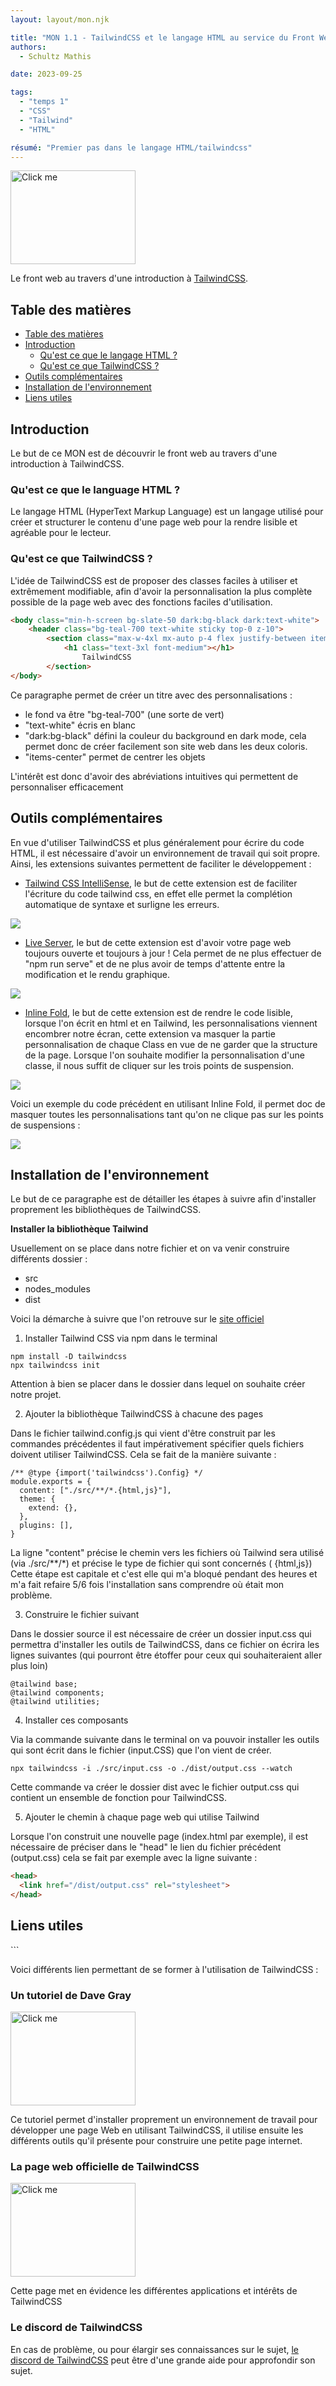 ```yaml
---
layout: layout/mon.njk

title: "MON 1.1 - TailwindCSS et le langage HTML au service du Front Web"
authors:
  - Schultz Mathis

date: 2023-09-25

tags: 
  - "temps 1"
  - "CSS"
  - "Tailwind"
  - "HTML"

résumé: "Premier pas dans le langage HTML/tailwindcss"
---
```


<a href="https://tailwindcss.com/" target="_blank">
        <img src="logo_tailwindcss.webp" rounded-full alt="Click me" width="200" height="150">
    </a>

Le front web au travers d'une introduction à [TailwindCSS](https://tailwindcss.com/).

<h2 id="toc"> Table des matières </h2>

- [Table des matières](#toc)
- [Introduction](#h1)
  - [Qu'est ce que le langage HTML ?](#h1-1)
  - [Qu'est ce que TailwindCSS ?](#h1-2)
- [Outils complémentaires](#h2)
- [Installation de l'environnement](#h3)
- [Liens utiles](#liens)

<h2 id="h1"> Introduction </h2>

Le but de ce MON est de découvrir le front web au travers d'une introduction à TailwindCSS.

<h3 id="h1-1"> Qu'est ce que le language HTML ? </h3>

Le langage HTML (HyperText Markup Language) est un langage utilisé pour créer et structurer le contenu d'une page web pour la rendre lisible et agréable pour le lecteur.

<h3 id="h1-2"> Qu'est ce que TailwindCSS ? </h3>

L'idée de TailwindCSS est de proposer des classes faciles à utiliser et extrêmement modifiable, afin d'avoir la personnalisation la plus complète possible de la page web avec des fonctions faciles d'utilisation.

```html
<body class="min-h-screen bg-slate-50 dark:bg-black dark:text-white">
    <header class="bg-teal-700 text-white sticky top-0 z-10">
        <section class="max-w-4xl mx-auto p-4 flex justify-between items-center">
            <h1 class="text-3xl font-medium"></h1>
                TailwindCSS
        </section>
</body>
```

Ce paragraphe permet de créer un titre avec des personnalisations :

- le fond va être "bg-teal-700" (une sorte de vert)
- "text-white" écris en blanc
- "dark:bg-black" défini la couleur du background en dark mode, cela permet donc de créer facilement son site web dans les deux coloris.
- "items-center" permet de centrer les objets

L'intérêt est donc d'avoir des abréviations intuitives qui permettent de personnaliser efficacement

<h2 id="h2"> Outils complémentaires </h2>

En vue d'utiliser TailwindCSS et plus généralement pour écrire du code HTML, il est nécessaire d'avoir un environnement de travail qui soit propre. Ainsi, les extensions suivantes permettent de faciliter le développement :

- [Tailwind CSS IntelliSense](https://code.visualstudio.com/docs/editor/intellisense), le but de cette extension est de faciliter l'écriture du code tailwind css, en effet elle permet la complétion automatique de syntaxe et surligne les erreurs.

<img src="tailwind.webp">

- [Live Server](https://marketplace.visualstudio.com/items?itemName=ritwickdey.LiveServer), le but de cette extension est d'avoir votre page web toujours ouverte et toujours à jour ! Cela permet de ne plus effectuer de "npm run serve" et de ne plus avoir de temps d'attente entre la modification et le rendu graphique.

<img src="live_server.webp">

- [Inline Fold](https://marketplace.visualstudio.com/items?itemName=moalamri.inline-fold), le but de cette extension est de rendre le code lisible, lorsque l'on écrit en html et en Tailwind, les personnalisations viennent encombrer notre écran, cette extension va masquer la partie personnalisation de chaque Class en vue de ne garder que la structure de la page. Lorsque l'on souhaite modifier la personnalisation d'une classe, il nous suffit de cliquer sur les trois points de suspension.

<img src="Inline_fold.webp">

Voici un exemple du code précédent en utilisant Inline Fold, il permet doc de masquer toutes les personnalisations tant qu'on ne clique pas sur les points de suspensions :

<img src="inline_exemple.webp">

<h2 id="h3"> Installation de l'environnement </h2>

Le but de ce paragraphe est de détailler les étapes à suivre afin d'installer proprement les bibliothèques de TailwindCSS.

**Installer la bibliothèque Tailwind**

Usuellement on se place dans notre fichier et on va venir construire différents dossier :
- src
- nodes_modules
- dist

Voici la démarche à suivre que l'on retrouve sur le [site officiel](https://tailwindcss.com/docs/installation)

1. Installer Tailwind CSS via npm dans le terminal

```
npm install -D tailwindcss
npx tailwindcss init
```

Attention à bien se placer dans le dossier dans lequel on souhaite créer notre projet.

2. Ajouter la bibliothèque TailwindCSS à chacune des pages

Dans le fichier tailwind.config.js qui vient d'être construit par les commandes précédentes il faut impérativement spécifier quels fichiers doivent utiliser TailwindCSS. Cela se fait de la manière suivante :

```
/** @type {import('tailwindcss').Config} */
module.exports = {
  content: ["./src/**/*.{html,js}"],
  theme: {
    extend: {},
  },
  plugins: [],
}
```
La ligne "content" précise le chemin vers les fichiers où Tailwind sera utilisé (via ./src/**/*) et précise le type de fichier qui sont concernés ( {html,js})
Cette étape est capitale et c'est elle qui m'a bloqué pendant des heures et m'a fait refaire 5/6 fois l'installation sans comprendre où était mon problème.

3. Construire le fichier suivant

Dans le dossier source il est nécessaire de créer un dossier input.css qui permettra d'installer les outils de TailwindCSS, dans ce fichier on écrira les lignes suivantes (qui pourront être étoffer pour ceux qui souhaiteraient aller plus loin)

```
@tailwind base;
@tailwind components;
@tailwind utilities;
```

4. Installer ces composants

Via la commande suivante dans le terminal on va pouvoir installer les outils qui sont écrit dans le fichier (input.CSS) que l'on vient de créer.

```
npx tailwindcss -i ./src/input.css -o ./dist/output.css --watch
```

Cette commande va créer le dossier dist avec le fichier output.css qui contient un ensemble de fonction pour TailwindCSS.

5. Ajouter le chemin à chaque page web qui utilise Tailwind

Lorsque l'on construit une nouvelle page (index.html par exemple), il est nécessaire de préciser dans le "head" le lien du fichier précédent (output.css) cela se fait par exemple avec la ligne suivante :

```html
<head>
  <link href="/dist/output.css" rel="stylesheet">
</head>
```
<h2 id="liens"> Liens utiles </h2>
```

Voici différents lien permettant de se former à l'utilisation de TailwindCSS :

### Un tutoriel de Dave Gray

<a href="//www.youtube.com/watch?v=lCxcTsOHrjo" target="_blank">
        <img src="video.webp" rounded-full alt="Click me" width="200" height="150">
    </a>

Ce tutoriel permet d'installer proprement un environnement de travail pour développer une page Web en utilisant TailwindCSS, il utilise ensuite les différents outils qu'il présente pour construire une petite page internet.

### La page web officielle de TailwindCSS

<a href="https://tailwindcss.com/" target="_blank">
        <img src="logo_tailwindcss.webp" rounded-full alt="Click me" width="200" height="150">
    </a>

Cette page met en évidence les différentes applications et intérêts de TailwindCSS

### Le discord de TailwindCSS

En cas de problème, ou pour élargir ses connaissances sur le sujet, [le discord de TailwindCSS](https://discord.gg/7NF8GNe) peut être d'une grande aide pour approfondir son sujet.
